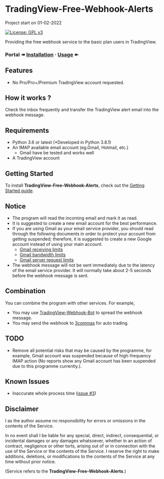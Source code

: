 # TradingView-Free-Webhook-Alerts
Project start on 01-02-2022

[![License: GPL v3](https://img.shields.io/badge/License-GPLv3-blue.svg)](https://www.gnu.org/licenses/gpl-3.0)

Providing the free webhook service to the basic plan users in TradingView.

### Portal ↠ [Installation](docs/gettingstarted.md#installing-python-package) · [Usage](docs/gettingstarted.md#setting-up-tradingview-alert) ↞

## Features
* No Pro/Pro+/Premium TradingView account requested.
  
## How it works ?
Check the inbox frequently and transfer the TradingView alert email into the webhook message.


## Requirements
* Python 3.6 or latest (*Developed in Python 3.8.1)
* An IMAP available email account (eg.Gmail, Hotmail, etc.)
  * Gmail have be tested and works well
* A TradingView account

## Getting Started
To install **TradingView-Free-Webhook-Alerts**, check out the [Getting Started guide](docs/gettingstarted.md).


## Notice
* The program will read the incoming email and mark it as read.
* It is suggested to create a new email account for the best performance.
* If you are using Gmail as your email service provider, you should read through the following documents in order to protect your account from getting suspended; therefore, it is suggested to create a new Google account instead of using your main account.
  * [Gmail receiving limits](https://support.google.com/a/answer/1366776)
  * [Gmail bandwidth limits](https://support.google.com/a/answer/1071518)
  * [Gmail server request limits](https://support.google.com/a/answer/1359240)
* The webhook message will not be sent immediately due to the latency of the email service provider. It will normally take about 2-5 seconds before the webhook message is sent.

## Combination
You can combine the program with other services.
For example,
* You may use [TradingView-Webhook-Bot](https://github.com/fabston/TradingView-Webhook-Bot) to spread the webhook message.
* You may send the webhook to [3commas](https://3commas.io/) for auto trading.

## TODO
* Remove all potential risks that may be caused by the programme, for example, Gmail account was suspended because of high-frequency IMAP action (No reports show any Gmail account has been suspended due to this programme currently.).

## Known Issues
* Inaccurate whole process time ([issue #3](https://github.com/soranoo/TradingView-Free-Webhook-Alerts/issues/3))

## Disclaimer
I as the author assume no responsibility for errors or omissions in the contents of the Service.

In no event shall I be liable for any special, direct, indirect, consequential, or incidental damages or any damages whatsoever, whether in an action of contract, negligence or other torts, arising out of or in connection with the use of the Service or the contents of the Service. I reserve the right to make additions, deletions, or modifications to the contents of the Service at any time without prior notice.

(Service refers to the **TradingView-Free-Webhook-Alerts**.)
